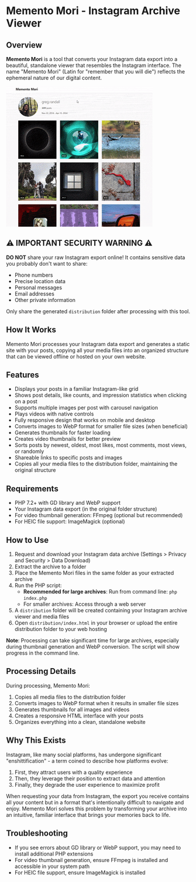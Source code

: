 # Memento Mori - Instagram Archive Viewer

## Overview

**Memento Mori** is a tool that converts your Instagram data export into a beautiful, standalone viewer that resembles the Instagram interface. The name "Memento Mori" (Latin for "remember that you will die") reflects the ephemeral nature of our digital content.

![Memento Mori Interface Preview](preview.gif)

## ⚠️ IMPORTANT SECURITY WARNING ⚠️

**DO NOT** share your raw Instagram export online! It contains sensitive data you probably don't want to share:
- Phone numbers
- Precise location data
- Personal messages
- Email addresses
- Other private information

Only share the generated `distribution` folder after processing with this tool.

## How It Works

Memento Mori processes your Instagram data export and generates a static site with your posts, copying all your media files into an organized structure that can be viewed offline or hosted on your own website.

## Features

- Displays your posts in a familiar Instagram-like grid
- Shows post details, like counts, and impression statistics when clicking on a post
- Supports multiple images per post with carousel navigation
- Plays videos with native controls
- Fully responsive design that works on mobile and desktop
- Converts images to WebP format for smaller file sizes (when beneficial)
- Generates thumbnails for faster loading
- Creates video thumbnails for better preview
- Sorts posts by newest, oldest, most likes, most comments, most views, or randomly
- Shareable links to specific posts and images
- Copies all your media files to the distribution folder, maintaining the original structure

## Requirements

- PHP 7.2+ with GD library and WebP support
- Your Instagram data export (in the original folder structure)
- For video thumbnail generation: FFmpeg (optional but recommended)
- For HEIC file support: ImageMagick (optional)

## How to Use

1. Request and download your Instagram data archive (Settings > Privacy and Security > Data Download)
2. Extract the archive to a folder
3. Place the Memento Mori files in the same folder as your extracted archive
4. Run the PHP script:
   - **Recommended for large archives**: Run from command line: `php index.php`
   - For smaller archives: Access through a web server
5. A `distribution` folder will be created containing your Instagram archive viewer and media files
6. Open `distribution/index.html` in your browser or upload the entire distribution folder to your web hosting

**Note**: Processing can take significant time for large archives, especially during thumbnail generation and WebP conversion. The script will show progress in the command line.

## Processing Details

During processing, Memento Mori:

1. Copies all media files to the distribution folder
2. Converts images to WebP format when it results in smaller file sizes
3. Generates thumbnails for all images and videos
4. Creates a responsive HTML interface with your posts
5. Organizes everything into a clean, standalone website

## Why This Exists

Instagram, like many social platforms, has undergone significant "enshittification" - a term coined to describe how platforms evolve:

1. First, they attract users with a quality experience
2. Then, they leverage their position to extract data and attention
3. Finally, they degrade the user experience to maximize profit

When requesting your data from Instagram, the export you receive contains all your content but in a format that's intentionally difficult to navigate and enjoy. Memento Mori solves this problem by transforming your archive into an intuitive, familiar interface that brings your memories back to life.

## Troubleshooting

- If you see errors about GD library or WebP support, you may need to install additional PHP extensions
- For video thumbnail generation, ensure FFmpeg is installed and accessible in your system path
- For HEIC file support, ensure ImageMagick is installed
